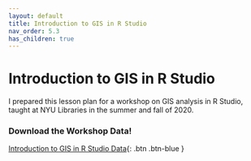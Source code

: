 ```yaml
---
layout: default
title: Introduction to GIS in R Studio
nav_order: 5.3
has_children: true
---
```

# Introduction to GIS in R Studio

I prepared this lesson plan for a workshop on GIS analysis in R Studio, taught at NYU Libraries in the summer and fall of 2020. 

### __Download the Workshop Data!__

[Introduction to GIS in R Studio Data](https://github.com/aranganath24/R_Geospatial/blob/gh-pages/R-GIS-tutorial-data.zip){: .btn .btn-blue }  